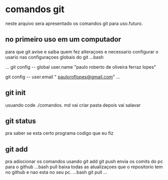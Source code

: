 # comandos git 
neste arquivo sera apresentado os comandos git para uso.futuro.

## no primeiro uso em um computador
para que git avise e saiba quem fez alteraçoes e necessario configurar o usario nas configuraçoes globais do git ...bash


...
git config -- global user.name "paulo roberto de oliveira ferraz lopes"

git config -- user.email " pauloroflopes@gmail.com"
...
## git  init 
usuando code ./comandos. md vai criar pasta depois vai salavar 
## git status 
pra saber se esta certo programa codigo que eu fiz 
## git add 
pra adiocionar os comandos usando git add 
git push envia os comits do pc  para o github
...bash
pull baixa todas as atualizaçoes que o repositorio tem no github e nao esta no seu pc.
...bash
git pull 
...
